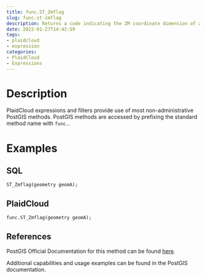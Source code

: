 ```yaml
---
title: func.ST_Zmflag
slug: func-st-zmflag
description: Returns a code indicating the ZM coordinate dimension of a geometry
date: 2022-01-27T14:43:59
tags:
- plaidcloud
- expression
categories:
- PlaidCloud
- Expressions
---
```



# Description


PlaidCloud expressions and filters provide use of most non-administrative PostGIS methods. PostGIS methods are accessed by prefixing the standard method name with `func.`.



# Examples


## SQL



```
ST_Zmflag(geometry geomA);
```


## PlaidCloud



```
func.ST_Zmflag(geometry geomA);
```


## References


PostGIS Official Documentation for this method can be found [here](https://postgis.net/docs/manual-3.1/ST_Zmflag.html).



Additional capabilities and usage examples can be found in the PostGIS documentation.


